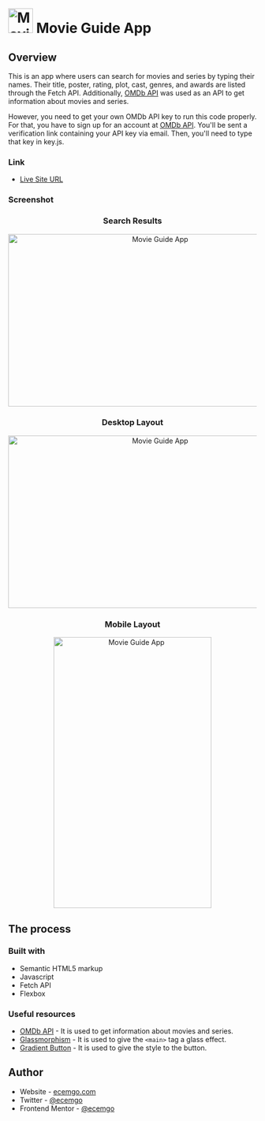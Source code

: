 # <img src="https://user-images.githubusercontent.com/13468728/222971073-bcb3e603-5596-4d4b-9cd4-b192b94c20be.png" title="Movie Guide App" alt="Movie Guide App" width="50" height="50"/> Movie Guide App

## Overview

This is an app where users can search for movies and series by typing their names. Their title, poster, rating, plot, cast, genres, and awards are listed through the Fetch API. Additionally, [OMDb API](https://www.omdbapi.com/) was used as an API to get information about movies and series.

However, you need to get your own OMDb API key to run this code properly. For that, you have to sign up for an account at [OMDb API](http://www.omdbapi.com/apikey.aspx). You'll be sent a verification link containing your API key via email. Then, you'll need to type that key in key.js.

### Link

- [Live Site URL](https://ecemgo-movie-guide-app.netlify.app)

### Screenshot

<div align="center">
<h3>Search Results</h3>
<img src="https://user-images.githubusercontent.com/13468728/223208216-2447fad0-8176-46f9-a083-267bebe60daa.jpg" title="Movie Guide App" alt="Movie Guide App" width="600" height="350"/>
<h3>Desktop Layout</h3>
<img src="https://user-images.githubusercontent.com/13468728/223208227-8cdf889e-516c-4430-9aa0-b4da681af76e.jpg" title="Movie Guide App" alt="Movie Guide App" width="600" height="350"/>
<h3>Mobile Layout</h3>
<img src="https://user-images.githubusercontent.com/13468728/223208239-248500df-e78f-4a4a-8ffd-342c175dddfa.jpg" title="Movie Guide App" alt="Movie Guide App" width="320" height="550"/>
</div>

## The process

### Built with

- Semantic HTML5 markup
- Javascript
- Fetch API
- Flexbox

### Useful resources

- [OMDb API](https://www.omdbapi.com/) - It is used to get information about movies and series.
- [Glassmorphism](https://www.toptal.com/developers/css3maker/examples/border-glass-ui) - It is used to give the `<main>` tag a glass effect.
- [Gradient Button](https://gradientbuttons.colorion.co/) - It is used to give the style to the button.

## Author

- Website - [ecemgo.com](https://www.ecemgo.com/)
- Twitter - [@ecemgo](https://twitter.com/ecemgo)
- Frontend Mentor - [@ecemgo](https://www.frontendmentor.io/profile/ecemgo)
